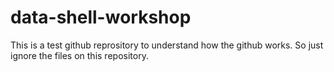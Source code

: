 # data-shell-workshop
This is a test github reprository to understand how the github works.
So just ignore the files on this repository.

